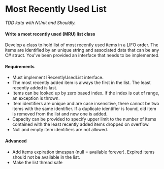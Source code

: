 # Most Recently Used List

_TDD kata with NUnit and Shouldly._

#### Write a most recently used (MRU) list class

Develop a class to hold list of most recently used items in a LIFO order. The items
are identified by an unique string and associated data that can be any C# struct.
You've been provided an interface that needs to be implemented.

#### Requirements

* Must implement IRecentlyUsedList<T> interface.
* The most recently added item is always the first in the list. The least recently
  added is last.
* Items can be looked up by zero based index. If the index is out of range, an
  exception is thrown.
* Item identifiers are unique and are case insensitive, there cannot be two items
  with the same identifier. If a duplicate identifier is found, old item is removed
  from the list and new one is added.
* Capacity can be provided to specify upper limit to the number of items contained
  with the least recently added items dropped on overflow.
* Null and empty item identifiers are not allowed.

#### Advanced

* Add items expiration timespan (null = available forever). Expired items should not be available in the list.
* Make the list thread safe